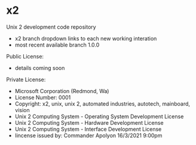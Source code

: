 # x2
Unix 2 development code repository
- x2 branch dropdown links to each new working interation
- most recent available branch 1.0.0

Public License:
- details coming soon

Private License:
- Microsoft Corporation (Redmond, Wa)
- License Number: 0001
- Copyright: x2, unix, unix 2, automated industries, autotech, mainboard, vision
- Unix 2 Computing System - Operating System Development License
- Unix 2 Computing System - Hardware Development License
- Unix 2 Computing System - Interface Development License
- lincense issued by: Commander Apolyon 16/3/2021 9:00pm
